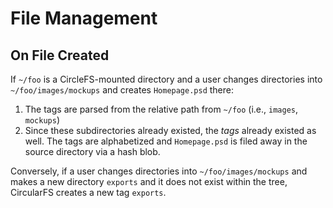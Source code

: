 # File Management

## On File Created

If `~/foo` is a CircleFS-mounted directory and a user changes directories into `~/foo/images/mockups` and creates `Homepage.psd` there:

1. The tags are parsed from the relative path from `~/foo` (i.e., `images`, `mockups`)
2. Since these subdirectories already existed, the *tags* already existed as well. The tags are alphabetized and `Homepage.psd` is filed away in the source directory via a hash blob.

Conversely, if a user changes directories into `~/foo/images/mockups` and makes a new directory `exports` and it does not exist within the tree, CircularFS creates a new tag `exports`.
